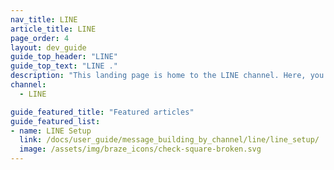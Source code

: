 ```yaml
---
nav_title: LINE
article_title: LINE
page_order: 4
layout: dev_guide
guide_top_header: "LINE"
guide_top_text: "LINE ."
description: "This landing page is home to the LINE channel. Here, you can find articles on setting up LINE, LINE subscription groups, LINE campaigns, LINE reporting, and more."
channel:
  - LINE

guide_featured_title: "Featured articles"
guide_featured_list:
- name: LINE Setup
  link: /docs/user_guide/message_building_by_channel/line/line_setup/
  image: /assets/img/braze_icons/check-square-broken.svg
---
```

<br><br>
